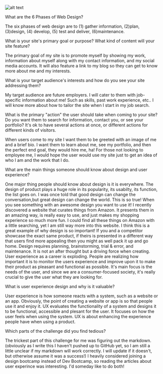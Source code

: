![alt text](/Users/allisonpaul/dev/phase-0/week-2/imgs/site-map.png)

What are the 6 Phases of Web Design?

The six phases of web design are to (1) gather information, (2)plan, (3)design, (4) develop, (5) test and deliver, (6)maintenance.


What is your site's primary goal or purpose? What kind of content will your site feature?

The primary goal of my site is to promote myself by showing my work, information about myself along with my contact information, and my social media accounts. It will also feature a link to my blog so they can get to know more about me and my interests.


What is your target audience's interests and how do you see your site addressing them?

My target audience are future employers.  I will cater to them with job-specific information about me! Such as skills, past work experience, etc.. I will know more about how to tailor the site when I start in my job search.


What is the primary "action" the user should take when coming to your site? Do you want them to search for information, contact you, or see your portfolio? It's ok to have several actions at once, or different actions for different kinds of visitors.

When users come to my site I want them to be greeted with an image of me and a brief bio.  I want them to learn about me, see my portfolio, and then the perfect end goal, they would hire me, ha! For those not looking to employee me, I would hope the user would use my site just to get an idea of who I am and the work that I do.

What are the main things someone should know about design and user experience?

One major thing people should know about design is it is everywhere.  The design of product plays a huge role in its popularity, its usabilty, its function, the list goes on.  I was once told that good design can change the conversation,but great design can change the world.  This is so true! When you see something with an awesome design you want to use it! I recently discovered a website that curates things from Amazon.  It presents them in an amazing way, is really easy to use, and just makes my shopping experience so much more fun.  I could find all these things on Amazon with a little searching, yet I am still way more into this website.  I think this is a great example of why design is so important! If you and a competitor showcase the exact same product, if theirs is presented in a different way that users find more appealing then you might as well pack it up and go home.
Design requires planning, brainstorming, trial & error, and maintenance. It is not an after thought but a driving force when creating.
User experience as a career is exploding.  People are realizing how important it is to monitor the users experience and improve upon it to make their product as pleasant and functional as possible.  It's main focus is the needs of the user, and since we are a consumer-focused society, it's really crucial to give the user what they are looking for.

What is user experience design and why is it valuable?

User experience is how someone reacts with a system, such as a website or an app. Obviously, the point of creating a website or app is so that people use it and enjoy it. UX evaluates the functionality of a system and designs it to be functional, accessible and plesant for the user. It focuses on how the user feels when using the system.  UX is about enhancing the experience people have when using a product.

Which parts of the challenge did you find tedious?

The trickest part of this challenge for me was figuring out the markdown. (obviously as I write this I haven't pushed up to GitHub yet, so I am still a little unclear if my markdown will work correctly. I will update if it doesn't, but otherwise assume it was a success!)
I heavily considered joining a design bootcamp instead of Dev Bootcamp, so reading the articles about user experince was interesting.  I'd someday like to do both!